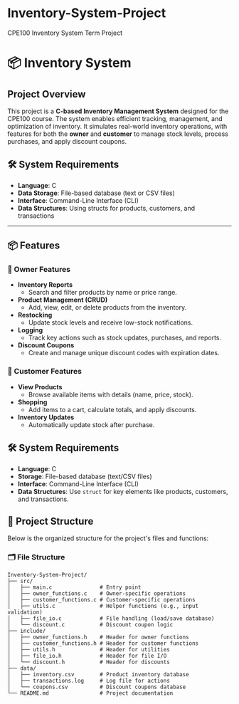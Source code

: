 # Inventory-System-Project
   CPE100 Inventory System Term Project
# 📦 Inventory System

## Project Overview
This project is a **C-based Inventory Management System** designed for the CPE100 course. The system enables efficient tracking, management, and optimization of inventory. It simulates real-world inventory operations, with features for both the **owner** and **customer** to manage stock levels, process purchases, and apply discount coupons.

## 🛠️ System Requirements
- **Language**: C
- **Data Storage**: File-based database (text or CSV files)
- **Interface**: Command-Line Interface (CLI)
- **Data Structures**: Using structs for products, customers, and transactions

---

## 📦 Features

### 👤 Owner Features
- **Inventory Reports**
  - Search and filter products by name or price range.
- **Product Management (CRUD)**
  - Add, view, edit, or delete products from the inventory.
- **Restocking**
  - Update stock levels and receive low-stock notifications.
- **Logging**
  - Track key actions such as stock updates, purchases, and reports.
- **Discount Coupons**
  - Create and manage unique discount codes with expiration dates.

### 🛒 Customer Features
- **View Products**
  - Browse available items with details (name, price, stock).
- **Shopping**
  - Add items to a cart, calculate totals, and apply discounts.
- **Inventory Updates**
  - Automatically update stock after purchase.

## 🛠️ System Requirements
- **Language**: C
- **Storage**: File-based database (text/CSV files)
- **Interface**: Command-Line Interface (CLI)
- **Data Structures**: Use `struct` for key elements like products, customers, and transactions.

## 📂 Project Structure
Below is the organized structure for the project's files and functions:

### 🗂️ **File Structure**
```plaintext
Inventory-System-Project/
├── src/
│   ├── main.c               # Entry point
│   ├── owner_functions.c    # Owner-specific operations
│   ├── customer_functions.c # Customer-specific operations
│   ├── utils.c              # Helper functions (e.g., input validation)
│   ├── file_io.c            # File handling (load/save database)
│   └── discount.c           # Discount coupon logic
├── include/
│   ├── owner_functions.h    # Header for owner functions
│   ├── customer_functions.h # Header for customer functions
│   ├── utils.h              # Header for utilities
│   ├── file_io.h            # Header for file I/O
│   └── discount.h           # Header for discounts
├── data/
│   ├── inventory.csv        # Product inventory database
│   ├── transactions.log     # Log file for actions
│   └── coupons.csv          # Discount coupons database
└── README.md                # Project documentation



